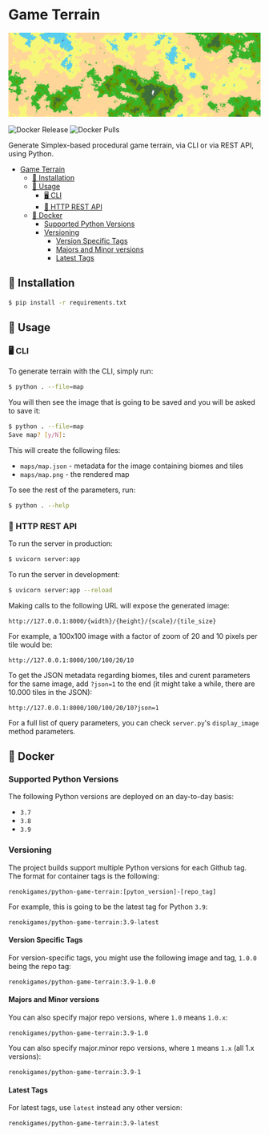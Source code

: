Game Terrain
============

![](map.png)

![Docker Release](https://github.com/renoki-games/python-game-terrain/workflows/Docker%20Release/badge.svg?branch=master)
![Docker Pulls](https://img.shields.io/docker/pulls/renokigames/python-game-terrain)

Generate Simplex-based procedural game terrain, via CLI or via REST API, using Python.

- [Game Terrain](#game-terrain)
  - [🚀 Installation](#-installation)
  - [🙌 Usage](#-usage)
    - [🖥 CLI](#-cli)
    - [🔗 HTTP REST API](#-http-rest-api)
  - [🐳 Docker](#-docker)
    - [Supported Python Versions](#supported-python-versions)
    - [Versioning](#versioning)
      - [Version Specific Tags](#version-specific-tags)
      - [Majors and Minor versions](#majors-and-minor-versions)
      - [Latest Tags](#latest-tags)

## 🚀 Installation

```bash
$ pip install -r requirements.txt
```

## 🙌 Usage

### 🖥 CLI

To generate terrain with the CLI, simply run:

```bash
$ python . --file=map
```

You will then see the image that is going to be saved and you will be asked to save it:

```bash
$ python . --file=map
Save map? [y/N]:
```

This will create the following files:

- `maps/map.json` - metadata for the image containing biomes and tiles
- `maps/map.png` - the rendered map

To see the rest of the parameters, run:

```bash
$ python . --help
```

### 🔗 HTTP REST API

To run the server in production:

```bash
$ uvicorn server:app
```

To run the server in development:

```bash
$ uvicorn server:app --reload
```

Making calls to the following URL will expose the generated image:

```
http://127.0.0.1:8000/{width}/{height}/{scale}/{tile_size}
```

For example, a 100x100 image with a factor of zoom of 20 and 10 pixels per tile would be:

```
http://127.0.0.1:8000/100/100/20/10
```

To get the JSON metadata regarding biomes, tiles and curent parameters for the same image, add `?json=1` to the end (it might take a while, there are 10.000 tiles in the JSON):

```
http://127.0.0.1:8000/100/100/20/10?json=1
```

For a full list of query parameters, you can check `server.py`'s `display_image` method parameters.

## 🐳 Docker

### Supported Python Versions

The following Python versions are deployed on an day-to-day basis:

- `3.7`
- `3.8`
- `3.9`

### Versioning

The project builds support multiple Python versions for each Github tag. The format for container tags is the following:

```
renokigames/python-game-terrain:[pyton_version]-[repo_tag]
```

For example, this is going to be the latest tag for Python `3.9`:

```
renokigames/python-game-terrain:3.9-latest
```

#### Version Specific Tags

For version-specific tags, you might use the following image and tag, `1.0.0` being the repo tag:

```
renokigames/python-game-terrain:3.9-1.0.0
```

#### Majors and Minor versions

You can also specify major repo versions, where `1.0` means `1.0.x`:

```
renokigames/python-game-terrain:3.9-1.0
```

You can also specify major.minor repo versions, where `1` means `1.x` (all 1.x versions):

```
renokigames/python-game-terrain:3.9-1
```

#### Latest Tags

For latest tags, use `latest` instead any other version:

```
renokigames/python-game-terrain:3.9-latest
```
